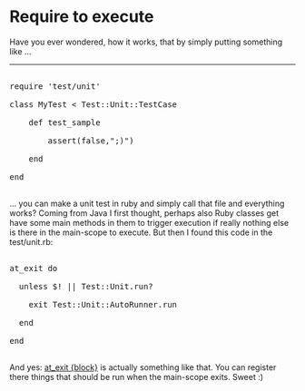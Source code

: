 # Require to execute

Have you ever wondered, how it works, that by simply putting something like ...

-------------------------------



<pre class="code">

require 'test/unit'

class MyTest < Test::Unit::TestCase

	def test_sample

		assert(false,";)")

	end

end

</pre>



... you can make a unit test in ruby and simply call that file and everything works? Coming from Java I first thought, perhaps also Ruby classes get have some main methods in them to trigger execution if really nothing else is there in the main-scope to execute. But then I found this code in the test/unit.rb:



<pre class="code">

at_exit do

  unless $! || Test::Unit.run?

    exit Test::Unit::AutoRunner.run

  end

end

</pre>



And yes: [at\_exit {block}](http://ruby-doc.org/core/classes/Kernel.html#M002953) is actually something like that. You can register there things that should be run when the main-scope exits. Sweet :)